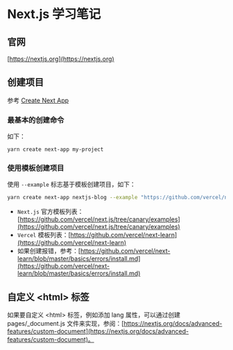 # Next.js 学习笔记

## 官网

[https://nextjs.org](https://nextjs.org)

## 创建项目

参考 [Create Next App](https://nextjs.org/docs/api-reference/create-next-app)

### 最基本的创建命令

如下：
```
yarn create next-app my-project
```

### 使用模板创建项目

使用 `--example` 标志基于模板创建项目，如下：
```bash
yarn create next-app nextjs-blog --example "https://github.com/vercel/next-learn/tree/master/basics/learn-starter"
```

- `Next.js` 官方模板列表：[https://github.com/vercel/next.js/tree/canary/examples](https://github.com/vercel/next.js/tree/canary/examples)
- `Vercel` 模板列表：[https://github.com/vercel/next-learn](https://github.com/vercel/next-learn)
- 如果创建报错，参考：[https://github.com/vercel/next-learn/blob/master/basics/errors/install.md](https://github.com/vercel/next-learn/blob/master/basics/errors/install.md)

## 自定义 \<html\> 标签

如果要自定义 \<html\> 标签，例如添加 lang 属性，可以通过创建 pages/_document.js 文件来实现，参阅：[https://nextjs.org/docs/advanced-features/custom-document](https://nextjs.org/docs/advanced-features/custom-document)。
